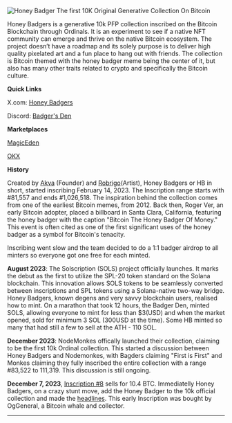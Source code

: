 ![Honey Badger](https://imgur.com/oaZLjoD.gif)
The first 10K Original Generative Collection On Bitcoin

Honey Badgers is a generative 10k PFP collection inscribed on the Bitcoin Blockchain through Ordinals. It is an experiment to see if a native NFT community can emerge and thrive on the native Bitcoin ecosystem. The project doesn’t have a roadmap and its solely purpose is to deliver high quality pixelated art and a fun place to hang out with friends. The collection is Bitcoin themed with the honey badger meme being the center of it, but also has many other traits related to crypto and specifically the Bitcoin culture.

**Quick Links**

X.com: [Honey Badgers](https://x.com/HoneyBadgersBtc)

Discord: [Badger's Den](https://discord.gg/SDueCsWv6Q)

**Marketplaces**

[MagicEden](https://magiceden.io/ordinals/marketplace/honey_badgers)

[OKX](https://www.okx.com/web3/marketplace/nft/collection/btc/honey-badgers-1)

**History**

Created by [Akva](https://x.com/Akva556) (Founder) and [Robrigo](https://x.com/DesenhistaRedn)(Artist), Honey Badgers or HB in short, started inscribing February 14, 2023. The Inscription range starts with #81,557 and ends #1,026,518. 
The inspiration behind the collection comes from one of the earliest Bitcoin memes, from 2012. Back then,  Roger Ver, an early Bitcoin adopter, placed a billboard in Santa Clara, California, featuring the honey badger with the caption "Bitcoin The Honey Badger Of Money." This event is often cited as one of the first significant uses of the honey badger as a symbol for Bitcoin's tenacity. 

Inscribing went slow and the team decided to do a 1:1 badger airdrop to all minters so everyone got one free for each minted. 

**August 2023**: The Solscription (SOLS) project officially launches. It marks the debut as the first to utilize the SPL-20 token standard on the Solana blockchain. This innovation allows SOLS tokens to be seamlessly converted between inscriptions and SPL tokens using a Solana-native two-way bridge. Honey Badgers, known degens and very savvy blockchain users, realised how to mint. On a marathon that took 12 hours, the Badger Den, minted SOLS, allowing everyone to mint for less than $3(USD) and when the market opened, sold for minimum 3 SOL (300USD at the time). Some HB minted so many that had still a few to sell at the ATH - 110 SOL.

**December 2023**: NodeMonkes offically launched their collection, claiming to be the first 10k Ordinal collection. This started a discussion between Honey Badgers and Nodemonkes, with Bagders claiming "First is First" and Monkes claiming they fully inscribed the entire collection with a range #83,522 to 111,319.
This discussion is still ongoing. 

**December 7, 2023**, [Inscription #8](https://magiceden.io/ordinals/item-details/d95c0fb86bc0f0dce6a732c5ab77d47e33ed24099bdb01133f768cef75a47724i0) sells for 10.4 BTC. Immediatelly Honey Badgers, on a crazy stunt move, add the Honey Badger to the 10k official collection and made the [headlines](https://decrypt.co/209032/early-bitcoin-ordinals-art-sells-for-record-450000). This early Inscription was bought by OgGeneral, a Bitcoin whale and collector.


********